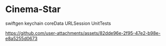 # Cinema-Star
swiftgen
keychain
coreData
URLSession
UnitTests

https://github.com/user-attachments/assets/82dde96e-2f95-47e2-b98e-e8a5255d0673


